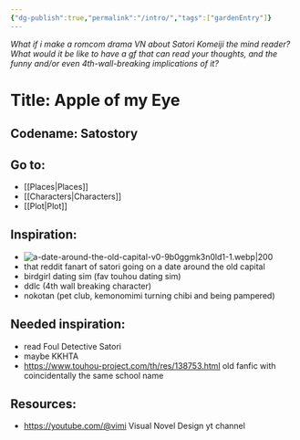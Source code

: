 ```yaml
---
{"dg-publish":true,"permalink":"/intro/","tags":["gardenEntry"]}
---
```


*What if i make a romcom drama VN about Satori Komeiji the mind reader?*
*What would it be like to have a gf that can read your thoughts, and the funny and/or even 4th-wall-breaking implications of it?*
# Title: **Apple of my Eye**
## Codename: Satostory

## Go to:
- [[Places\|Places]]
- [[Characters\|Characters]]
- [[Plot\|Plot]]

## Inspiration:
- ![a-date-around-the-old-capital-v0-9b0ggmk3n0ld1-1.webp|200](/img/user/Images/a-date-around-the-old-capital-v0-9b0ggmk3n0ld1-1.webp) 
- that reddit fanart of satori going on a date around the old capital
- birdgirl dating sim (fav touhou dating sim)
- ddlc (4th wall breaking character)
- nokotan (pet club, kemonomimi turning chibi and being pampered)

## Needed inspiration:
- read Foul Detective Satori
- maybe KKHTA
- https://www.touhou-project.com/th/res/138753.html old fanfic with coincidentally the same school name

## Resources:
- https://youtube.com/@vimi Visual Novel Design yt channel

